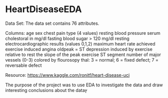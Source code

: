 # HeartDiseaseEDA

Data Set: 
  The data set contains 76 attributes.
   
  Columns:
    age
    sex
    chest pain type (4 values)
    resting blood pressure
    serum cholestoral in mg/dl
    fasting blood sugar > 120 mg/dl
    resting electrocardiographic results (values 0,1,2)
    maximum heart rate achieved
    exercise induced angina
    oldpeak = ST depression induced by exercise relative to rest
    the slope of the peak exercise ST segment
    number of major vessels (0-3) colored by flourosopy
    thal: 3 = normal; 6 = fixed defect; 7 = reversable defect
  
  Resource: https://www.kaggle.com/ronitf/heart-disease-uci
  
  The purpose of the project was to use EDA to investigate the data and draw interesting conclusions about the dataץ
